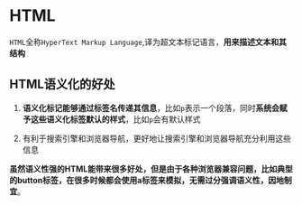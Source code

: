 # HTML 

`HTML`全称`HyperText Markup Language`,译为超文本标记语言，**用来描述文本和其结构**

## HTML语义化的好处

1. **语义化标记能够通过标签名传递其信息**，比如`p`表示一个段落，同时**系统会赋予这些语义化标签默认的样式**，比如`p`会有默认样式

2. 有利于搜索引擎和浏览器导航，更好地让搜索引擎和浏览器导航充分利用这些信息

**虽然语义性强的HTML能带来很多好处，但是由于各种浏览器兼容问题，比如典型的button标签，在很多时候都会使用a标签来模拟，无需过分强调语义性，因地制宜**。



